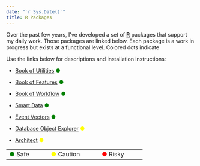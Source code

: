 ```yaml
---
date: "`r Sys.Date()`"
title: R Packages
---
```


Over the past few years, I've developed a set of **[R](https://cran.r-project.org)** packages that support my daily work. Those packages are linked below. Each package is a work in progress but exists at a functional level.  Colored dots indicate 

Use the links below for descriptions and installation instructions:

>

-   [Book of Utilities](https://delriaan.github.io/book.of.utilities/index.html) <span style='color:green'>&#9679;</span>

-   [Book of Features](https://delriaan.github.io/book.of.features/index.html) <span style='color:green'>&#9679;</span>

-   [Book of Workflow](https://delriaan.github.io/book.of.workflow/index.html) <span style='color:green'>&#9679;</span>

-   [Smart Data](https://delriaan.github.io/smart.data/index.html) <span style='color:green'>&#9679;</span>

-   [Event Vectors](https://delriaan.github.io/event.vectors/index.html) <span style='color:green'>&#9679;</span>

-   [Database Object Explorer](https://delriaan.github.io/DBOE/index.html) <span style='color:yellow'>&#9679;</span>

-   [Architect](https://delriaan.github.io/architect/index.html) <span style='color:yellow'>&#9679;</span>

<table>
  <tr>
    <td style='padding-right:50px;'><span style='color:green'>&#9679;</span> Safe</td>
    <td style='padding-right:50px;'><span style='color:yellow'>&#9679;</span> Caution</td>
    <td style='padding-right:50px;'><span style='color:red'>&#9679;</span> Risky</td>
  </tr>
</table>
